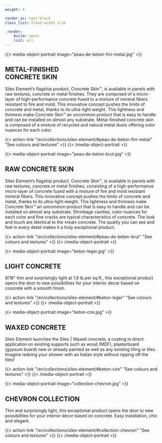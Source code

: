 ```yaml
---
weight: 4

render_as: text-block
class_list: fixed-width slim

_render:
    build: never
    list: all
---
```


{{< media-object-portrait image="peau-de-beton-fini-metal.jpg" >}}
## METAL-FINISHED<br>CONCRETE SKIN

Silex Element’s flagship product, Concrete Skin™, is available in panels with raw textures, concrete or metal finishes. They are composed of a micro-layer of high-performance concrete fused to a mixture of mineral fibers resistant to fire and mold. This innovative concept pushes the limits of concrete and metal, thanks to its ultra-light weight. This lightness and thinness make Concrete Skin™ an uncommon product that is easy to handle and can be installed on almost any substrate. Metal-finished concrete skin is composed of a mixture of recycled and natural metal dusts offering color nuances for each color.

{{< action-link "/en/collections/silex-element/#peau-de-beton-fini-metal" "See colours and textures" >}}
{{< /media-object-portrait >}}


{{< media-object-portrait image="peau-de-beton-brut.jpg" >}}
## RAW CONCRETE SKIN

Silex Element’s flagship product, Concrete Skin™, is available in panels with raw textures, concrete or metal finishes, consisting of a high-performance micro-layer of concrete fused with a mixture of fire and mold resistant mineral fibers. This innovative concept pushes the limits of concrete and metal, thanks to its ultra-light weight. This lightness and thinness make Concrete Skin™ an uncommon product that is easy to handle and can be installed on almost any substrate. Shrinkage cavities, color nuances for each color and fine cracks are typical characteristics of concrete. The look and touch are identical to the «real» concrete. The quality you can see and feel in every detail makes it a truly exceptional product.

{{< action-link "/en/collections/silex-element/#peau-de-beton-brut" "See colours and textures" >}}
{{< /media-object-portrait >}}

{{< media-object-portrait image="beton-leger.jpg" >}}
## LIGHT CONCRETE

9/16" thin and surprisingly light at 1.8 lb.per sq.ft., this exceptional product opens the door to new possibilities for your interior decor based on concrete with a smooth finish.

{{< action-link "/en/collections/silex-element/#beton-leger" "See colours and textures" >}}
{{< /media-object-portrait >}}

{{< media-object-portrait image="beton-cire.jpg" >}}
## WAXED CONCRETE

Silex Element launches the Silex | Waxed concrete, a coating in direct application on existing supports such as wood (MDF), plasterboard (gypsum board) new or already painted as well as any existing tiling or tiles. Imagine redoing your shower with an Italian style without ripping off the tiles!

{{< action-link "/en/collections/silex-element/#beton-cire" "See colours and textures" >}}
{{< /media-object-portrait >}}

{{< media-object-portrait image="collection-chevron.jpg" >}}
## CHEVRON COLLECTION

Thin and surprisingly light, this exceptional product opens the door to new possibilities for your interior decor based on concrete. Easy installation, chic and elegant.

{{< action-link "/en/collections/silex-element/#collection-chevron" "See colours and textures" >}}
{{< /media-object-portrait >}}

